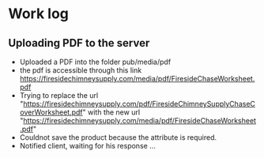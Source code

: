 # Work log

## Uploading PDF to the server
- Uploaded a PDF into the folder pub/media/pdf
- the pdf is accessible through this link https://firesidechimneysupply.com/media/pdf/FiresideChaseWorksheet.pdf
- Trying to replace the url "https://firesidechimneysupply.com/pdf/FiresideChimneySupplyChaseCoverWorksheet.pdf" with the  new url "https://firesidechimneysupply.com/media/pdf/FiresideChaseWorksheet.pdf"
- Couldnot save the product because the attribute is required.
- Notified client, waiting for his response ...
